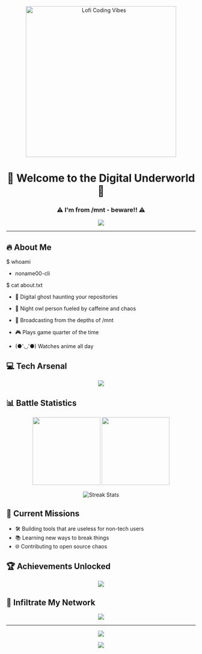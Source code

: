 
<div align="center">
  <img src="https://github.com/noname00-cli/noname00-cli/blob/main/christopher-cline-lofi-genesis-discord.gif" width="400" alt="Lofi Coding Vibes" />
</div>


<h1 align="center">🚀 Welcome to the Digital Underworld 🚀</h1>
<h3 align="center">⚠️ I'm from /mnt - beware!! ⚠️</h3>

<p align="center">
  <img src="https://readme-typing-svg.herokuapp.com/?lines=May+contain+viruses+or+malware+😈;From+your+pendrive+💾;Proceed+at+your+own+risk+⚠️&font=Fira%20Code&center=true&width=600&height=50&duration=4000&pause=1000">
</p>

---

## 🔥 About Me

$ whoami
- noname00-cli

$ cat about.txt

- 👾 Digital ghost haunting your repositories

- 🌙 Night owl person fueled by caffeine and chaos

- 📡 Broadcasting from the depths of /mnt

- 🎮 Plays game quarter of the time

- (●'◡'●) Watches anime all day


## 💻 Tech Arsenal

<p align="center">
  <img src="https://skillicons.dev/icons?i=python,rust,go,bash,git,docker,redhat,linux" />
</p>

## 📊 Battle Statistics

<div align="center">
  <img height="180em" src="https://github-readme-stats.vercel.app/api?username=noname00-cli&show_icons=true&theme=radical&include_all_commits=true&count_private=true"/>
  <img height="180em" src="https://github-readme-stats.vercel.app/api/top-langs/?username=noname00-cli&layout=compact&theme=radical"/>
</div>

<p align="center">
  <img src="https://github-readme-streak-stats.herokuapp.com/?user=noname00-cli&theme=radical" alt="Streak Stats" />
</p>

## 🎯 Current Missions

- 🛠️ Building tools that are useless for non-tech users 
- 📚 Learning new ways to break things 
- 🌐 Contributing to open source chaos

## 🏆 Achievements Unlocked

<p align="center">
  <img src="https://github-profile-trophy.vercel.app/?username=noname00-cli&theme=radical&no-frame=true&no-bg=false&margin-w=4" />
</p>

## 📡 Infiltrate My Network

<p align="center">
  <a href="https://github.com/noname00-cli">
    <img src="https://img.shields.io/badge/GitHub-100000?style=for-the-badge&logo=github&logoColor=white" />
  </a>
  <!-- Add more social links as needed -->
</p>

---

<div align="center">
  <img src="https://capsule-render.vercel.app/api?type=waving&color=gradient&customColorList=6,11,20&height=150&section=footer&text=Thanks%20for%20visiting!&fontSize=42&fontColor=fff&animation=twinkling"/>
</div>

<p align="center">
  <img src="https://komarev.com/ghpvc/?username=noname00-cli&color=red&style=flat-square&label=Visitors" />
</p>

<!-- Hidden message for code explorers -->
<!-- 
🎉 Congratulations! You found the hidden message! 
You're clearly someone who reads the source code.
That makes you dangerous... I like that. 😎
-->
